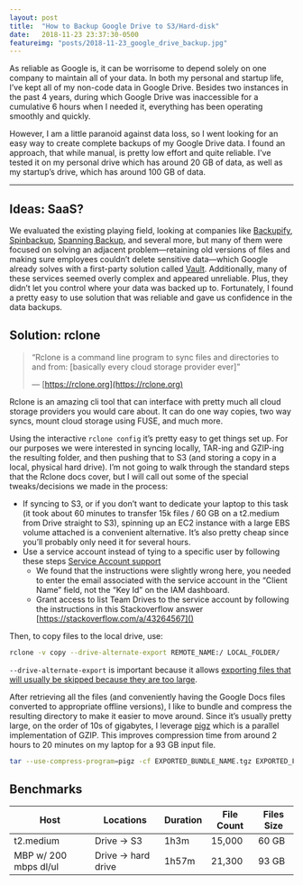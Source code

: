```yaml
---
layout: post
title:  "How to Backup Google Drive to S3/Hard-disk"
date:   2018-11-23 23:37:30-0500
featureimg: "posts/2018-11-23_google_drive_backup.jpg"
---
```


As reliable as Google is, it can be worrisome to depend solely on one company to maintain all of your data. In both my personal and startup life, I’ve kept all of my non-code data in Google Drive. Besides two instances in the past 4 years, during which Google Drive was inaccessible for a cumulative 6 hours when I needed it, everything has been operating smoothly and quickly.

However, I am a little paranoid against data loss, so I went looking for an easy way to create complete backups of my Google Drive data. I found an approach, that while manual, is pretty low effort and quite reliable. I’ve tested it on my personal drive which has around 20 GB of data, as well as my startup’s drive, which has around 100 GB of data.<!--break-->

---

## Ideas: SaaS?

We evaluated the existing playing field, looking at companies like [Backupify](https://www.backify.com), [Spinbackup](www.spinbackup.com), [Spanning Backup](https://spanning.com/products/google-apps-backup/), and several more, but many of them were focused on solving an adjacent problem—retaining old versions of files and making sure employees couldn’t delete sensitive data—which Google already solves with a first-party solution called [Vault](https://gsuite.google.com/products/vault/). Additionally, many of these services seemed overly complex and appeared unreliable. Plus, they didn’t let you control where your data was backed up to. Fortunately, I found a pretty easy to use solution that was reliable and gave us confidence in the data backups.

## Solution: rclone

> “Rclone is a command line program to sync files and directories to and from: [basically every cloud storage provider ever]”
>
> — [https://rclone.org](https://rclone.org)

Rclone is an amazing cli tool that can interface with pretty much all cloud storage providers you would care about. It can do one way copies, two way syncs, mount cloud storage using FUSE, and much more.

Using the interactive `rclone config` it’s pretty easy to get things set up. For our purposes we were interested in syncing locally, TAR-ing and GZIP-ing the resulting folder, and then pushing that to S3 (and storing a copy in a local, physical hard drive). I’m not going to walk through the standard steps that the Rclone docs cover, but I will call out some of the special tweaks/decisions we made in the process:

* If syncing to S3, or if you don’t want to dedicate your laptop to this task (it took about 60 minutes to transfer 15k files / 60 GB on a t2.medium from Drive straight to S3), spinning up an EC2 instance with a large EBS volume attached is a convenient alternative. It’s also pretty cheap since you’ll probably only need it for several hours.
* Use a service account instead of tying to a specific user by following these steps [Service Account support](https://rclone.org/drive/#service-account-support)
  * We found that the instructions were slightly wrong here, you needed to enter the email associated with the service account in the “Client Name” field, not the “Key Id” on the IAM dashboard.
  * Grant access to list Team Drives to the service account by following the instructions in this Stackoverflow answer [https://stackoverflow.com/a/43264567]()

Then, to copy files to the local drive, use:

```sh
rclone -v copy --drive-alternate-export REMOTE_NAME:/ LOCAL_FOLDER/
```

`--drive-alternate-export` is important because it allows [exporting files that will usually be skipped because they are too large](https://rclone.org/drive/#drive-alternate-export).

After retrieving all the files (and conveniently having the Google Docs files converted to appropriate offline versions), I like to bundle and compress the resulting directory to make it easier to move around. Since it’s usually pretty large, on the order of 10s of gigabytes, I leverage [pigz](https://zlib.net/pigz/) which is a parallel implementation of GZIP. This improves compression time from around 2 hours to 20 minutes on my laptop for a 93 GB input file.

```sh
tar --use-compress-program=pigz -cf EXPORTED_BUNDLE_NAME.tgz EXPORTED_FOLDER/
```

## Benchmarks

| Host | Locations | Duration | File Count | Files Size |
| --- | --- | --- | --- | --- |
| t2.medium | Drive → S3 | 1h3m | 15,000 | 60 GB |
| MBP w/ 200 mbps dl/ul | Drive → hard drive | 1h57m | 21,300 | 93 GB |

